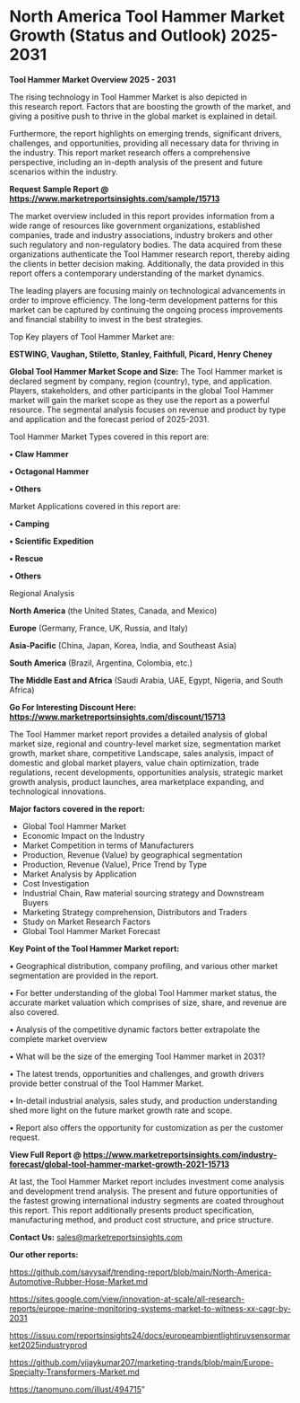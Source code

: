 # North America Tool Hammer Market Growth (Status and Outlook) 2025-2031

<Strong> Tool Hammer Market Overview 2025 - 2031</strong>

The rising technology in Tool Hammer Market is also depicted in this research report. Factors that are boosting the growth of the market, and giving a positive push to thrive in the global market is explained in detail.

Furthermore, the report highlights on emerging trends, significant drivers, challenges, and opportunities, providing all necessary data for thriving in the industry. This report market research offers a comprehensive perspective, including an in-depth analysis of the present and future scenarios within the industry.

<strong>Request Sample Report @ <a href=https://www.marketreportsinsights.com/sample/15713>https://www.marketreportsinsights.com/sample/15713</a></strong>

The market overview included in this report provides information from a wide range of resources like government organizations, established companies, trade and industry associations, industry brokers and other such regulatory and non-regulatory bodies. The data acquired from these organizations authenticate the Tool Hammer research report, thereby aiding the clients in better decision making. Additionally, the data provided in this report offers a contemporary understanding of the market dynamics.

The leading players are focusing mainly on technological advancements in order to improve efficiency. The long-term development patterns for this market can be captured by continuing the ongoing process improvements and financial stability to invest in the best strategies.

Top Key players of Tool Hammer Market are:

<strong>ESTWING, Vaughan, Stiletto, Stanley, Faithfull, Picard, Henry Cheney</strong>

<strong><b>Global Tool Hammer Market Scope and Size:</b></strong>
The Tool Hammer market is declared segment by company, region (country), type, and application. Players, stakeholders, and other participants in the global Tool Hammer market will gain the market scope as they use the report as a powerful resource. The segmental analysis focuses on revenue and product by type and application and the forecast period of 2025-2031.

Tool Hammer Market Types covered in this report are:

<strong>• Claw Hammer

• Octagonal Hammer

• Others</strong>

Market Applications covered in this report are:

<strong>• Camping

• Scientific Expedition

• Rescue

• Others</strong> 

Regional Analysis

<strong>North America</strong> (the United States, Canada, and Mexico)

<strong>Europe</strong> (Germany, France, UK, Russia, and Italy)

<strong>Asia-Pacific</strong> (China, Japan, Korea, India, and Southeast Asia)

<strong>South America</strong> (Brazil, Argentina, Colombia, etc.)

<strong>The Middle East and Africa</strong> (Saudi Arabia, UAE, Egypt, Nigeria, and South Africa)

<strong>Go For Interesting Discount Here: <a href=https://www.marketreportsinsights.com/discount/15713>https://www.marketreportsinsights.com/discount/15713</a></strong>

The Tool Hammer market report provides a detailed analysis of global market size, regional and country-level market size, segmentation market growth, market share, competitive Landscape, sales analysis, impact of domestic and global market players, value chain optimization, trade regulations, recent developments, opportunities analysis, strategic market growth analysis, product launches, area marketplace expanding, and technological innovations.

<strong><b>Major factors covered in the report:</b></strong>
<ul>
  <li>Global Tool Hammer Market </li>
  <li>Economic Impact on the Industry</li>
  <li>Market Competition in terms of Manufacturers</li>
  <li>Production, Revenue (Value) by geographical segmentation</li>
  <li>Production, Revenue (Value), Price Trend by Type</li>
  <li>Market Analysis by Application</li>
  <li>Cost Investigation</li>
  <li>Industrial Chain, Raw material sourcing strategy and Downstream Buyers</li>
  <li>Marketing Strategy comprehension, Distributors and Traders</li>
  <li>Study on Market Research Factors</li>
  <li>Global Tool Hammer Market Forecast</li>
</ul>

<strong><b>Key Point of the Tool Hammer Market report:</b></strong>

• Geographical distribution, company profiling, and various other market segmentation are provided in the report.

• For better understanding of the global Tool Hammer market status, the accurate market valuation which comprises of size, share, and revenue are also covered.

• Analysis of the competitive dynamic factors better extrapolate the complete market overview

• What will be the size of the emerging Tool Hammer market in 2031?

• The latest trends, opportunities and challenges, and growth drivers provide better construal of the Tool Hammer Market.

• In-detail industrial analysis, sales study, and production understanding shed more light on the future market growth rate and scope.

• Report also offers the opportunity for customization as per the customer request.

<strong><b>View Full Report @ <a href=https://www.marketreportsinsights.com/industry-forecast/global-tool-hammer-market-growth-2021-15713>https://www.marketreportsinsights.com/industry-forecast/global-tool-hammer-market-growth-2021-15713</a></b></strong>


At last, the Tool Hammer Market report includes investment come analysis and development trend analysis. The present and future opportunities of the fastest growing international industry segments are coated throughout this report. This report additionally presents product specification, manufacturing method, and product cost structure, and price structure.

<strong>Contact Us:</strong>
sales@marketreportsinsights.com

<strong>Our other reports:</strong>

<a href=https://github.com/sayysaif/trending-report/blob/main/North-America-Automotive-Rubber-Hose-Market.md>https://github.com/sayysaif/trending-report/blob/main/North-America-Automotive-Rubber-Hose-Market.md</a>

<a href=https://sites.google.com/view/innovation-at-scale/all-research-reports/europe-marine-monitoring-systems-market-to-witness-xx-cagr-by-2031>https://sites.google.com/view/innovation-at-scale/all-research-reports/europe-marine-monitoring-systems-market-to-witness-xx-cagr-by-2031</a>

<a href=https://issuu.com/reportsinsights24/docs/europeambientlightiruvsensormarket2025industryprod>https://issuu.com/reportsinsights24/docs/europeambientlightiruvsensormarket2025industryprod</a>

<a href=https://github.com/vijaykumar207/marketing-trands/blob/main/Europe-Specialty-Transformers-Market.md>https://github.com/vijaykumar207/marketing-trands/blob/main/Europe-Specialty-Transformers-Market.md</a>

<a href=https://tanomuno.com/illust/494715>https://tanomuno.com/illust/494715</a>"
